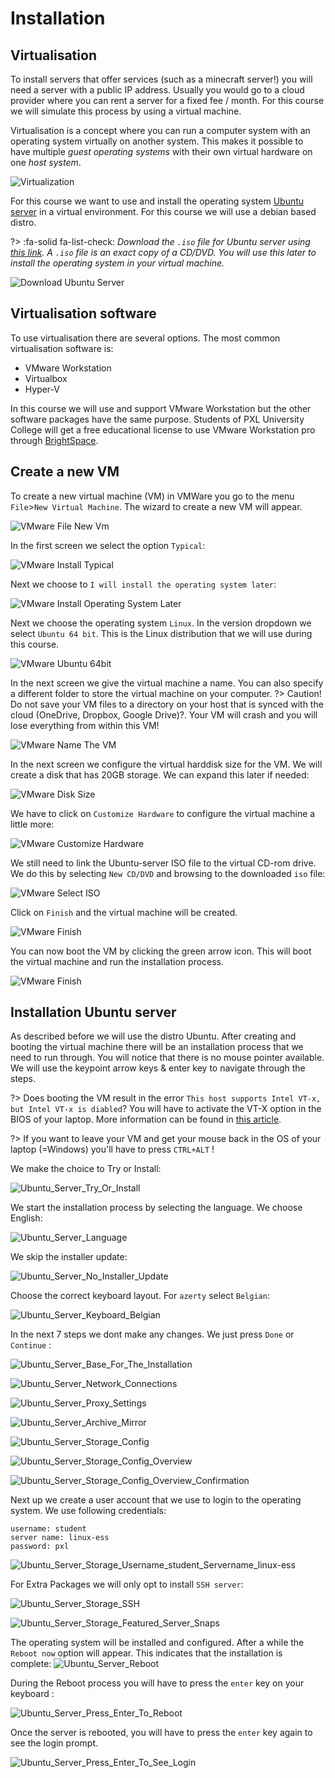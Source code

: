 # Installation

## Virtualisation
To install servers that offer services (such as a minecraft server!) you will need a server with a public IP address. Usually you would go to a cloud provider where you can rent a server for a fixed fee / month. For this course we will simulate this process by using a virtual machine.

Virtualisation is a concept where you can run a computer system with an operating system virtually on another system. This makes it possible to have multiple _guest operating systems_ with their own virtual hardware on one _host system_.

![Virtualization](../images/02/Virtualization.png)

For this course we want to use and install the operating system [Ubuntu server](https://ubuntu.com/download/server) in a virtual environment. For this course we will use a debian based distro.

?> :fa-solid fa-list-check: _Download the `.iso` file for Ubuntu server using [this link](https://ubuntu.com/download/server). A `.iso` file is an exact copy of a CD/DVD. You will use this later to install the operating system in your virtual machine._

![Download Ubuntu Server](../images/02/GetUbuntuServer_Download_Ubuntu.png)

## Virtualisation software
To use virtualisation there are several options. The most common virtualisation software is:
- VMware Workstation
- Virtualbox
- Hyper-V

In this course we will use and support VMware Workstation but the other software packages have the same purpose. Students of PXL University College will get a free educational license to use VMware Workstation pro through [BrightSpace](https://itacademy.brightspace.com/).

## Create a new VM
To create a new virtual machine (VM) in VMWare you go to the menu `File`>`New Virtual Machine`. The wizard to create a new VM will appear.

![VMware File New Vm](../images/02/VMware_File_New_VM.png)

In the first screen we select the option `Typical`:

![VMware Install Typical](../images/02/VMware_Typical.png)

Next we choose to `I will install the operating system later`:

![VMware Install Operating System Later](../images/02/VMware_Operating_System_Later.png)

Next we choose the operating system `Linux`. In the version dropdown we select `Ubuntu 64 bit`. This is the Linux distribution that we will use during this course.

![VMware Ubuntu 64bit](../images/02/VMware_Ubuntu_64bit.png)

In the next screen we give the virtual machine a name. You can also specify a different folder to store the virtual machine on your computer.
?> <i class="fa fa-exclamation-circle" style="font-size:48px;color:red"></i> Caution! Do not save your VM files to a directory on your host that is synced with the cloud (OneDrive, Dropbox, Google Drive)?. Your VM will crash and you will lose everything from within this VM!

![VMware Name The VM](../images/02/VMware_Name_The_VM.png)

In the next screen we configure the virtual harddisk size for the VM. We will create a disk that has 20GB storage. We can expand this later if needed:

![VMware Disk Size](../images/02/VMware_Disk_Size.png)

We have to click on `Customize Hardware` to configure the virtual machine a little more:

![VMware Customize Hardware](../images/02/VMware_Customize_Hardware.png)

We still need to link the Ubuntu-server ISO file to the virtual CD-rom drive. We do this by selecting `New CD/DVD` and browsing to the downloaded `iso` file:

![VMware Select ISO](../images/02/VMware_Select_ISO.png)

Click on `Finish` and the virtual machine will be created.

![VMware Finish](../images/02/VMware_Finish.png)

You can now boot the VM by clicking the green arrow icon. This will boot the virtual machine and run the installation process.

![VMware Finish](../images/02/VMware_Start_VM.png)

## Installation Ubuntu server
As described before we will use the distro Ubuntu. After creating and booting the virtual machine there will be an installation process that we need to run through. You will notice that there is no mouse pointer available. We will use the keypoint arrow keys & enter key to navigate through the steps.

?> <i class="fa-solid fa-circle-info"></i> Does booting the VM result in the error `This host supports Intel VT-x, but Intel VT-x is diabled`? You will have to activate the VT-X option in the BIOS of your laptop. More information can be found in [this article](https://www.qtithow.com/2020/12/fix-error-this-host-supports-Intel-VT-x.html).

?> <i class="fa-solid fa-circle-info"></i> If you want to leave your VM and get your mouse back in the OS of your laptop (=Windows) you'll have to press `CTRL+ALT` !

We make the choice to Try or Install:

![Ubuntu_Server_Try_Or_Install](../images/02/Ubuntu_Server_Try_Or_Install.png)

We start the installation process by selecting the language. We choose English:

![Ubuntu_Server_Language](../images/02/Ubuntu_Server_Language.png)

We skip the installer update:

![Ubuntu_Server_No_Installer_Update](../images/02/Ubuntu_Server_No_Installer_Update.png)

Choose the correct keyboard layout. For `azerty` select `Belgian`:

![Ubuntu_Server_Keyboard_Belgian](../images/02/Ubuntu_Server_Keyboard_Belgian.png)

In the next 7 steps we dont make any changes. We just press `Done` or `Continue` :

![Ubuntu_Server_Base_For_The_Installation](../images/02/Ubuntu_Server_Base_For_The_Installation.png)

![Ubuntu_Server_Network_Connections](../images/02/Ubuntu_Server_Network_Connections.png)

![Ubuntu_Server_Proxy_Settings](../images/02/Ubuntu_Server_Proxy_Settings.png)

![Ubuntu_Server_Archive_Mirror](../images/02/Ubuntu_Server_Archive_Mirror.png)

![Ubuntu_Server_Storage_Config](../images/02/Ubuntu_Server_Storage_Config.png)

![Ubuntu_Server_Storage_Config_Overview](../images/02/Ubuntu_Server_Storage_Config_Overview.png)

![Ubuntu_Server_Storage_Config_Overview_Confirmation](../images/02/Ubuntu_Server_Storage_Config_Overview_Confirmation.png)

Next up we create a user account that we use to login to the operating system. We use following credentials:
```
username: student
server name: linux-ess
password: pxl
```

![Ubuntu_Server_Storage_Username_student_Servername_linux-ess](../images/02/Ubuntu_Server_Storage_Username_student_Servername_linux-ess.png)

For Extra Packages we will only opt to install `SSH server`:

![Ubuntu_Server_Storage_SSH](../images/02/Ubuntu_Server_Storage_SSH_WEL.png)

![Ubuntu_Server_Storage_Featured_Server_Snaps](../images/02/Ubuntu_Server_Storage_Featured_Server_Snaps.png)

The operating system will be installed and configured. After a while the `Reboot now` option will appear. This indicates that the installation is complete:
![Ubuntu_Server_Reboot](../images/02/Ubuntu_Server_Reboot.png)

During the Reboot process you will have to press the `enter` key on your keyboard :

![Ubuntu_Server_Press_Enter_To_Reboot](../images/02/Ubuntu_Server_Press_Enter_To_Reboot.png)

Once the server is rebooted, you will have to press the `enter` key again to see the login prompt.

![Ubuntu_Server_Press_Enter_To_See_Login](../images/02/Ubuntu_Server_Press_Enter_To_See_Login.png)
  

